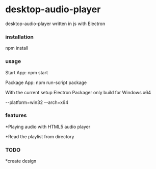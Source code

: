# desktop-audio-player

desktop-audio-player written in js with Electron

### installation

npm install

### usage

Start App:  npm start

Package App:  npm run-script package


With the current setup Electron Packager only build for Windows x64

--platform=win32 --arch=x64

### features

*Playing audio with HTML5 audio player

*Read the playlist from directory

### TODO

*create design